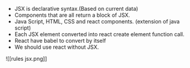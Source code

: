 - JSX is declarative syntax.(Based on current data)
- Components that are all return a block of JSX.
- Java Script, HTML, CSS and react components. (extension of java script)
- Each JSX element converted into react create element function call.
- React have babel to convert by itself
- We should use react without JSX.

 ![[rules jsx.png]]